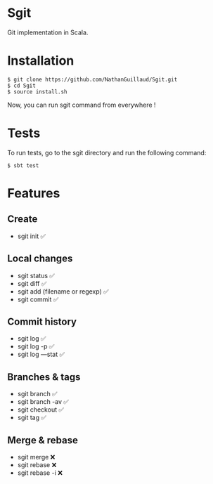 # Sgit

Git implementation in Scala.
 
#  Installation

```shell script
$ git clone https://github.com/NathanGuillaud/Sgit.git
$ cd Sgit
$ source install.sh
```

Now, you can run sgit command from everywhere !

#  Tests

To run tests, go to the sgit directory and run the following command:
```shell script
$ sbt test
```

# Features

## Create


- sgit init ✅

## Local changes

- sgit status ✅
- sgit diff ✅
- sgit add (filename or regexp) ✅
- sgit commit ✅

## Commit history

- sgit log ✅
- sgit log -p ✅
- sgit log —stat ✅

## Branches & tags

- sgit branch ✅
- sgit branch -av ✅
- sgit checkout ✅
- sgit tag ✅

## Merge & rebase

- sgit merge ❌
- sgit rebase ❌
- sgit rebase -i ❌
